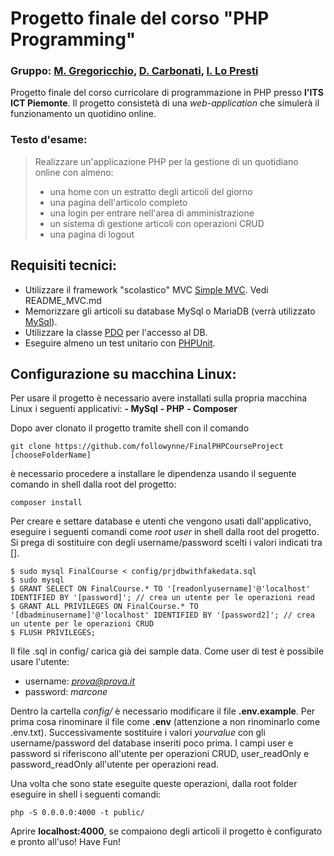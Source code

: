 # Progetto finale del corso "PHP Programming"
### Gruppo: [M. Gregoricchio](matteogregoricchio.com), [D. Carbonati](https://github.com/DaviCarbo), [I. Lo Presti](https://github.com/lucyilaria)

Progetto finale del corso curricolare di programmazione in PHP presso **l'ITS ICT Piemonte**.
Il progetto consistetà di una *web-application* che simulerà il funzionamento un quotidino online.

### Testo d'esame:
> Realizzare un'applicazione PHP per la gestione di un quotidiano online con almeno:
> - una home con un estratto degli articoli del giorno
> - una pagina dell'articolo completo
> - una login per entrare nell'area di amministrazione
> - un sistema di gestione articoli con operazioni CRUD
> - una pagina di logout

## Requisiti tecnici:

- Utilizzare il framework "scolastico" MVC [Simple MVC](https://github.com/ezimuel/simplemvc). Vedi README_MVC.md
- Memorizzare gli articoli su database MySql o MariaDB (verrà utilizzato [MySql](https://www.mysql.com/it/)).
- Utilizzare la classe [PDO](https://www.php.net/manual/en/book.pdo.php) per l'accesso al DB.
- Eseguire almeno un test unitario con [PHPUnit](https://phpunit.de/).

## Configurazione su macchina Linux:
Per usare il progetto è necessario avere installati sulla propria macchina Linux i seguenti applicativi:
**- MySql**
**- PHP**
**- Composer**

Dopo aver clonato il progetto tramite shell con il comando
```
git clone https://github.com/followynne/FinalPHPCourseProject [chooseFolderName]
```

è necessario procedere a installare le dipendenza usando il seguente comando in shell dalla root del progetto:
```
composer install
```

Per creare e settare database e utenti che vengono usati dall'applicativo, eseguire i seguenti comandi come *root user* in shell dalla root del progetto.
Si prega di sostituire con degli username/password scelti i valori indicati tra []. 
```
$ sudo mysql FinalCourse < config/prjdbwithfakedata.sql
$ sudo mysql
$ GRANT SELECT ON FinalCourse.* TO '[readonlyusername]'@'localhost' IDENTIFIED BY '[password]'; // crea un utente per le operazioni read
$ GRANT ALL PRIVILEGES ON FinalCourse.* TO '[dbadminusername]'@'localhost' IDENTIFIED BY '[password2]'; // crea un utente per le operazioni CRUD
$ FLUSH PRIVILEGES;
```

Il file .sql in config/ carica già dei sample data. Come user di test è possibile usare l'utente:
- username: *prova@prova.it*
- password: *marcone*

Dentro la cartella *config/* è necessario modificare il file **.env.example**.
Per prima cosa rinominare il file come **.env** (attenzione a non rinominarlo come .env.txt). Successivamente sostituire i valori *yourvalue* con gli username/password del database inseriti poco prima.
I campi user e password si riferiscono all'utente per operazioni CRUD, user_readOnly e password_readOnly all'utente per operazioni read.

Una volta che sono state eseguite queste operazioni, dalla root folder eseguire in shell i seguenti comandi:
```
php -S 0.0.0.0:4000 -t public/
```
Aprire **localhost:4000**, se compaiono degli articoli il progetto è configurato e pronto all'uso! Have Fun!
